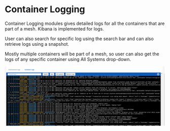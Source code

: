 # Container Logging

Container Logging modules gives detailed logs for all the containers that are part of a mesh. Kibana is implemented for logs. 

User can also search for specific log using the search bar and can also retrieve logs using a snapshot. 

Mostly multiple containers will be part of a mesh, so user can also get the logs of any specific container using All Systems drop-down. 

![1](imgs\1.jpg)
